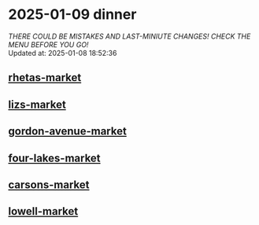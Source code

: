 # 2025-01-09 dinner  
*THERE COULD BE MISTAKES AND LAST-MINIUTE CHANGES! CHECK THE MENU BEFORE YOU GO!*  
Updated at: 2025-01-08 18:52:36  
## [rhetas-market](https://wisc-housingdining.nutrislice.com/menu/rhetas-market/dinner/2025-01-09)  
## [lizs-market](https://wisc-housingdining.nutrislice.com/menu/lizs-market/dinner/2025-01-09)  
## [gordon-avenue-market](https://wisc-housingdining.nutrislice.com/menu/gordon-avenue-market/dinner/2025-01-09)  
## [four-lakes-market](https://wisc-housingdining.nutrislice.com/menu/four-lakes-market/dinner/2025-01-09)  
## [carsons-market](https://wisc-housingdining.nutrislice.com/menu/carsons-market/dinner/2025-01-09)  
## [lowell-market](https://wisc-housingdining.nutrislice.com/menu/lowell-market/dinner/2025-01-09)  
  
